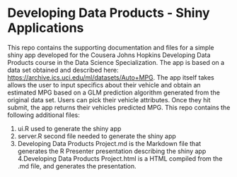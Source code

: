 Developing Data Products - Shiny Applications
==================================

This repo contains the supporting documentation and files for a simple shiny app developed for the Cousera Johns Hopkins Developing Data Products course in the Data Science Specialization. The app is based on a data set obtained and described here: https://archive.ics.uci.edu/ml/datasets/Auto+MPG.  The app itself takes allows the user to input specifics about their vehicle and obtain an estimated MPG based on a GLM prediction algorithm generated from the original data set.  Users can pick their vehicle attributes.  Once they hit submit, the app returns their vehicles predicted MPG.  This repo contains the following additional files:

1. ui.R used to generate the shiny app
2. server.R second file needed to generate the shiny app
3. Developing Data Products Project.md is the Markdown file that generates the R Presenter presentation describing the shiny app
4.Developing Data Products Project.html is a HTML compiled from the .md file, and generates the presentation.